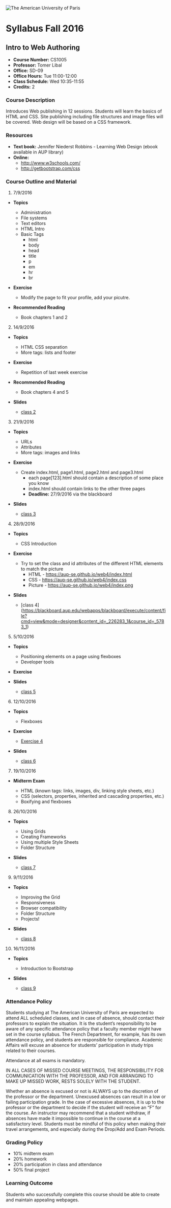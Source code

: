 ![The American University of Paris](https://upload.wikimedia.org/wikipedia/en/4/4c/American_University_of_Paris.png)
# Syllabus Fall 2016
## Intro to Web Authoring

* **Course Number:** CS1005
* **Professor:** Tomer Libal
* **Office:** SD-09
* **Office Hours:** Tue 11:00-12:00
* **Class Schedule:** Wed 10:35-11:55
* **Credits:** 2

### Course Description
Introduces Web publishing in 12 sessions. Students will learn the basics
of HTML and CSS. Site publishing
including file structures and image files will be covered.
Web design will be based on a CSS framework.

### Resources

* **Text book:**   Jennifer Niederst Robbins - Learning Web Design
  (ebook available in AUP library)
* **Online:**
  * http://www.w3schools.com/
  * http://getbootstrap.com/css

### Course Outline and Material

1. 7/9/2016

  * **Topics**

    * Administration
    * File systems
    * Text editors
    * HTML Intro
    * Basic Tags
      * html
      * body
      * head
      * title
      * p
      * em
      * hr
      * br

  * **Exercise**

    * Modify the page to fit your profile, add your picutre.

  * **Recommended Reading**

    * Book chapters 1 and 2

2. 14/9/2016

  * **Topics**

    * HTML CSS separation
    * More tags: lists and footer

  * **Exercise**

    * Repetition of last week exercise

  * **Recommended Reading**

    * Book chapters 4 and 5

  * **Slides**

    * [class
      2](https://blackboard.aup.edu/webapps/blackboard/execute/content/file?cmd=view&mode=designer&content_id=_225333_1&course_id=_5783_1)

3. 21/9/2016

  * **Topics**

    * URLs
    * Attributes
    * More tags: images and links

  * **Exercise**

    * Create index.html, page1.html, page2.html and page3.html
      * each page[123].html should contain a description of some place
        you know
      * index.html should contain links to the other three pages
      * **Deadline:** 27/9/2016 via the blackboard

  * **Slides**

    * [class
      3](https://blackboard.aup.edu/webapps/blackboard/execute/content/file?cmd=view&mode=designer&content_id=_225782_1&course_id=_5783_1)

4. 28/9/2016

  * **Topics**

    * CSS Introduction

  * **Exercise**

    * Try to set the class and id attributes of the different HTML elements to match the picture
      * HTML - https://aup-se.github.io/web4/index.html
      * CSS - https://aup-se.github.io/web4/index.css
      * Picture - https://aup-se.github.io/web4/index.png

  * **Slides**

    * [class 4]
      (https://blackboard.aup.edu/webapps/blackboard/execute/content/file?cmd=view&mode=designer&content_id=_226283_1&course_id=_5783_1)

5. 5/10/2016

  * **Topics**

    * Positioning elements on a page using flexboxes
    * Developer tools

  * **Exercise**

  * **Slides**

    * [class
      5](https://blackboard.aup.edu/webapps/blackboard/execute/content/file?cmd=view&mode=designer&content_id=_226614_1&course_id=_5783_1)

6. 12/10/2016

  * **Topics**

    * Flexboxes

  * **Exercise**

    * [Exercise
      4](https://blackboard.aup.edu/webapps/assignment/uploadAssignment?content_id=_226575_1&course_id=_5783_1&assign_group_id=&mode=cpview)

  * **Slides**

    * [class
      6](https://blackboard.aup.edu/webapps/blackboard/execute/content/file?cmd=view&content_id=_226884_1&course_id=_5783_1&launch_in_new=true)


7. 19/10/2016

  * **Midterm Exam**

    * HTML (known tags: links, images, div, linking style sheets, etc.)
    * CSS (selectors, properties, inherited and cascading properties,
      etc.)
    * Boxifying and flexboxes

8. 26/10/2016

  * **Topics**
    * Using Grids
    * Creating Frameworks
    * Using multiple Style Sheets
    * Folder Structure

  * **Slides**
    * [class
      7](https://blackboard.aup.edu/webapps/blackboard/execute/content/file?cmd=view&mode=designer&content_id=_227471_1&course_id=_5783_1)

9. 9/11/2016

  * **Topics**
    * Improving the Grid
    * Responsiveness
    * Browser compatibility
    * Folder Structure
    * Projects!

  * **Slides**
    * [class
      8](https://blackboard.aup.edu/webapps/blackboard/execute/content/file?cmd=view&content_id=_227856_1&course_id=_5783_1&launch_in_new=true)

10. 16/11/2016

  * **Topics**
    * Introduction to Bootstrap

  * **Slides**
    * [class
      9](https://blackboard.aup.edu/webapps/blackboard/execute/content/file?cmd=view&content_id=_228207_1&course_id=_5783_1&launch_in_new=true)




### Attendance Policy
Students studying at The American University of Paris are expected to
attend ALL scheduled classes, and in case of absence, should contact
their professors to explain the situation. It is the student’s
responsibility to be aware of any specific attendance policy that a
faculty member might have set in the course syllabus. The French
Department, for example, has its own attendance policy, and students are
responsible for compliance. Academic Affairs will excuse an absence for
students’ participation in study trips related to their courses.

Attendance at all exams is mandatory.

IN ALL CASES OF MISSED COURSE MEETINGS, THE RESPONSIBILITY FOR
COMMUNICATION WITH THE PROFESSOR, AND FOR ARRANGING TO MAKE UP MISSED
WORK, RESTS SOLELY WITH THE STUDENT.

Whether an absence is excused or not is ALWAYS up to the discretion of
the professor or the department. Unexcused absences can result in a low
or failing participation grade. In the case of excessive absences, it is
up to the professor or the department to decide if the student will
receive an “F” for the course. An instructor may recommend that a
student withdraw, if absences have made it impossible to continue in the
course at a satisfactory level.
Students must be mindful of this policy when making their travel
arrangements, and especially during the Drop/Add and Exam Periods.

### Grading Policy
* 10% midterm exam
* 20% homework
* 20% participation in class and attendance
* 50% final project

### Learning Outcome
Students who successfully complete this course should be able to
create and maintain appealing webpages.

